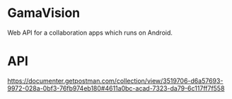 # GamaVision

Web API for a collaboration apps which runs on Android.

# API

https://documenter.getpostman.com/collection/view/3519706-d6a57693-9972-028a-0bf3-76fb974eb180#4611a0bc-acad-7323-da79-6c117ff7f558
